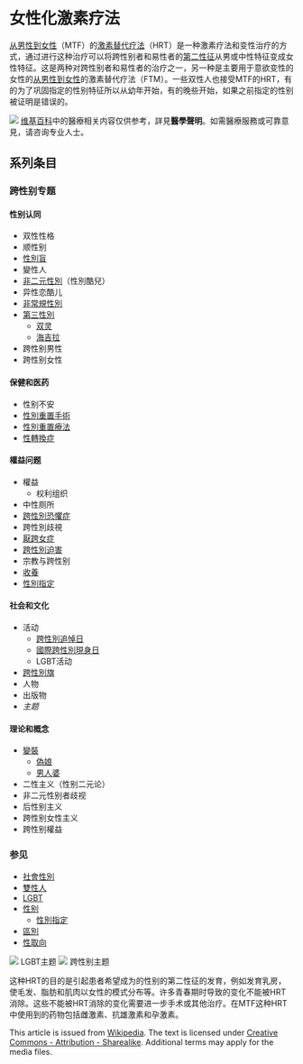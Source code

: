# 女性化激素疗法

[从男性到女性](%E8%B7%A8%E6%80%A7%E5%88%A5%E5%A5%B3%E6%80%A7 "跨性別女性")（MTF）的[激素替代疗法](%E6%BF%80%E7%B4%A0%E6%9B%BF%E4%BB%A3%E7%96%97%E6%B3%95 "激素替代疗法")（HRT）是一种激素疗法和变性治疗的方式，通过进行这种治疗可以将跨性别者和易性者的[第二性征](%E7%AC%AC%E4%BA%8C%E6%80%A7%E5%BE%81 "第二性征")从男或中性特征变成女性特征。这是两种对跨性别者和易性者的治疗之一，另一种是主要用于意欲变性的女性的[从男性到女性](%E8%B7%A8%E6%80%A7%E5%88%A5%E7%94%B7%E6%80%A7 "跨性別男性")的激素替代疗法（FTM）。一些双性人也接受MTF的HRT，有的为了巩固指定的性别特征所以从幼年开始，有的晚些开始，如果之前指定的性别被证明是错误的。

![](../I/Star_of_life_caution.svg.png.webp) [维基百科](%E7%BB%B4%E5%9F%BA%E7%99%BE%E7%A7%91 "维基百科")中的醫療相关内容仅供参考，詳見**醫學聲明**。如需醫療服務或可靠意見，请咨询专业人士。

## 系列条目

### 跨性别专题

#### 性别认同
- 双性性格
- 顺性别
- [性別盲](%E6%80%A7%E5%88%A5%E7%9B%B2 "性別盲")
- 變性人
- [非二元性別](%E9%9D%9E%E4%BA%8C%E5%85%83%E6%80%A7%E5%88%A5 "非二元性別")（性別酷兒）
- 异性恋酷儿
- [非常規性別](%E9%9D%9E%E5%B8%B8%E8%A6%8F%E6%80%A7%E5%88%A5 "非常規性別")
- [第三性別](%E7%AC%AC%E4%B8%89%E6%80%A7%E5%88%A5 "第三性別")
    - [双灵](%E5%8F%8C%E7%81%B5 "双灵")
    - [海吉拉](%E6%B5%B7%E5%90%89%E6%8B%89 "海吉拉")
- 跨性别男性
- 跨性别女性

#### 保健和医药
- 性别不安
- [性別重置手術](%E6%80%A7%E5%88%A5%E9%87%8D%E7%BD%AE%E6%89%8B%E8%A1%93 "性別重置手術")
- [性別重置療法](%E6%80%A7%E5%88%A5%E9%87%8D%E7%BD%AE%E7%99%82%E6%B3%95 "性別重置療法")
- [性轉換症](%E6%80%A7%E8%BD%89%E6%8F%9B%E7%97%87 "性轉換症")

#### 權益问题
- 權益
    - 权利组织
- 中性厕所
- [跨性別恐懼症](%E8%B7%A8%E6%80%A7%E5%88%A5%E6%81%90%E6%87%BC%E7%97%87 "跨性別恐懼症")
- 跨性別歧視
- [厭跨女症](%E5%8E%AE%E8%B7%A8%E5%A5%B3%E7%97%87 "厭跨女症")
- [跨性別迫害](%E8%B7%A8%E6%80%A7%E5%88%A5%E8%BF%AB%E5%AE%B3 "跨性別迫害")
- 宗教与跨性别
- [收養](LGBT%E6%94%B6%E9%A4%8A "LGBT收養")
- [性別指定](%E6%80%A7%E5%88%A5%E6%8C%87%E5%AE%9A "性別指定")

#### 社会和文化
- 活动
    - [跨性別追悼日](%E8%B7%A8%E6%80%A7%E5%88%A5%E8%BF%BD%E6%82%BC%E6%97%A5 "跨性別追悼日")
    - [國際跨性別現身日](%E5%9C%8B%E9%9A%9B%E8%B7%A8%E6%80%A7%E5%88%A5%E7%8F%BE%E8%BA%AB%E6%97%A5 "國際跨性別現身日")
    - LGBT活动
- [跨性別旗](%E8%B7%A8%E6%80%A7%E5%88%A5%E6%97%97 "跨性別旗")
- 人物
- 出版物
- _主题_

#### 理论和概念
- [變裝](%E8%AE%8A%E8%A3%9D_\(%E6%89%93%E6%89%AE%E6%88%90%E7%95%B0%E6%80%A7\) "變裝 (打扮成異性)")
    - [偽娘](%E5%81%BAD%E5%A8%98 "偽娘")
    - [男人婆](%E7%94%B7%E4%BA%BA%E5%A9%86 "男人婆")
- 二性主义（性别二元论）
- 非二元性别者歧视
- 后性别主义
- 跨性别女性主义
- 跨性别權益

### 参见
- [社會性別](%E7%A4%BE%E6%9C%83%E6%80%A7%E5%88%A5 "社會性別")
- [雙性人](%E9%9B%99%E6%80%A7%E4%BA%BA "雙性人")
- [LGBT](LGBT "LGBT")
- [性别](%E6%80%A7%E5%88%A5 "性别")
    - [性別指定](%E6%80%A7%E5%88%A5%E6%8C%87%E5%AE%9A "性別指定")
- [區別](%E7%94%9F%E7%89%A9%E6%80%A7%E5%88%A5%E5%92%8C%E7%A4%BE%E6%9C%83%E6%80%A7%E5%88%A5%E7%9A%84%E5%8D%80%E5%88%A5 "生物性別和社會性別的區別")
- [性取向](%E6%80%A7%E5%8F%96%E5%90%91 "性取向")

![](../I/Nuvola_LGBT_flag.svg.png.webp) LGBT主题 ![](../I/Portal_Transgender.svg.png.webp) 跨性别主题

这种HRT的目的是引起患者希望成为的性别的第二性征的发育，例如发育乳房，使毛发、脂肪和肌肉以女性的模式分布等。许多青春期时导致的变化不能被HRT消除。这些不能被HRT消除的变化需要进一步手术或其他治疗。在MTF这种HRT中使用到的药物包括雌激素、抗雄激素和孕激素。

This article is issued from [Wikipedia](https://zh.wikipedia.org/wiki/?title=%E5%A5%B3%E6%80%A7%E5%8C%96%E6%BF%80%E7%B4%A0%E7%96%97%E6%B3%95&oldid=63941160 "Last edited on 2021-01-26"). The text is licensed under [Creative Commons - Attribution - Sharealike](https://creativecommons.org/licenses/by-sa/4.0/). Additional terms may apply for the media files.
<!-- tcd_original_link https://zh.wikipedia-on-ipfs.org/wiki/%E5%A5%B3%E6%80%A7%E5%8C%96%E6%BF%80%E7%B4%A0%E7%96%97%E6%B3%95 -->
